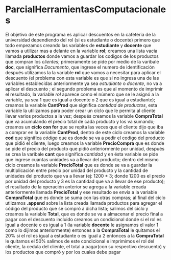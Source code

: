 # ParcialHerramientasComputacionales
El objetivo de este programa es  aplicar descuentos en la cafeteria de la  universidad dependiendo del rol  (si es estudiante o docente)
primero que todo  empezamos creando las variables de **estudiante** y **docente** que vamos a utilizar mas a delante en la variable **rol**;
creamos una lista vacia llamada **productos** donde vamos a guardar los codigos de los productos que compran los _clientes_;
primeramente se pide por medio de la varibale **doc**, que significa _Documento_, que ingrese el numero de identificación
después utilizamos la la variable **rol**  que vamos a necesitar para aplicar el descuento (el problema con esta variable es que si no ingresa una de las variables establecidas anteriormente ya sea _estudiante_ o _docente_, no va a  aplicar el descuento ; el segundo problema es que al momento de imprimir el resultado, la variable _rol_ aparece como el número que se le asignó a la variable, ya sea 1 que es igual a docente o 2 que es igual a estudiante);
creamos la variable **CantProd** que significa _cantidad de productos_, esta variable la utilizamos para poder crear un cíclo que le permita al cliente llevar varios productos a la vez; 
después creamos la variable **CompraTotal** que va acumulando el precio total de cada producto y los va sumando;
creamos un **cíclo con for** que se repita las veces que el cliente dijo que iba a comprar en la variable **CantProd**, dentro de este ciclo creamos la variable **cod** que significa _código_ que es donde se va a pedir el codigo del producto que pidió el cliente, luego creamos la variable **PrecioCompra** que es donde se pide el precio del producto que pidió anteriormente por unidad, después se crea la varibale **cant** que significa _cantidad_ y en ésta variable se pide que ingrese cuantas unidades va a llevar del producto; dentro del mismo cíclo creamos la variable **PrecioTotal** que es donde se va a guardar la multiplicación entre precio por unidad del producto y la cantidad de unidades del producto que va a llevar (ej: 1200 * 3; donde 1200 es el precio por unidad del producto y 3 es la cantidad que va a llevar de ese producto);
el resultado de la operación anterior se agrega a la variable creada anteriormente llamada **PrecioTotal** y ese resultado se envia a la variable **CompraTotal** que es donde se suma con las otras compras;
al final del ciclo utlizamos **.append** sobre la lista creada llamada productos para agregar el código del producto que se compró a dicha lista; 
salimos del ciclo y creamos la variable **Total**, que es donde se va a almacenar el precio final a pagar con el descuento incluido
creamos un condicional donde si el rol es igual a docente o es igual a 1 (la variable **docente** le asignamos el valor 1 como lo dijimos anteriormente) entonces a la **CompraTotal** le quitamos el 20%
si el rol es igual a estudiante o es igual a 2 entonces a la **CompraTotal** le quitamos el 50%
salimos de este condicional e imprimimos el rol del cliente, la cedula del cliente, el total a pagar(con su respectivo descuento) y los productos que compró y por los cuales debe pagar
